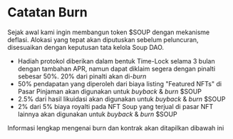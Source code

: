 # Catatan Burn

Sejak awal kami ingin membangun token $SOUP dengan mekanisme deflasi. Alokasi yang tepat akan diputuskan sebelum peluncuran, disesuaikan dengan keputusan tata kelola Soup DAO.

* Hadiah protokol diberikan dalam bentuk Time-Lock selama 3 bulan dengan tambahan APR, namun dapat diklaim segera dengan pinalti sebesar 50%. 20% dari pinalti akan di-_burn_
* 50% pendapatan yang diperoleh dari biaya listing "Featured NFTs" di Pasar Pinjaman akan digunakan untuk _buyback_ & _burn_ $SOUP
* 2.5% dari hasil likuidasi akan digunakan untuk _buyback_ & _burn_ $SOUP
* 2% dari 5% biaya royalti pada NFT Soup yang terjual di pasar NFT lainnya akan digunakan untuk _buyback_ & _burn_ $SOUP

&#x20;Informasi lengkap mengenai burn dan kontrak akan ditapilkan dibawah ini
